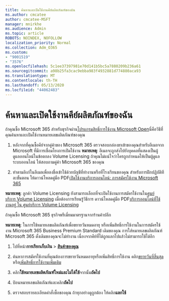 ```yaml
---
title: ค้นหาและเปิดใช้งานคีย์ผลิตภัณฑ์ของฉัน
ms.author: cmcatee
author: cmcatee-MSFT
manager: mnirkhe
ms.audience: Admin
ms.topic: article
ROBOTS: NOINDEX, NOFOLLOW
localization_priority: Normal
ms.collection: Adm_O365
ms.custom:
- "9001519"
- "3576"
ms.openlocfilehash: 5c1ee37397981e70d141b5bc5a7880209b236a61
ms.sourcegitcommit: a98b25fa3cac9ebba983f4932881d774880aca93
ms.translationtype: MT
ms.contentlocale: th-TH
ms.lasthandoff: 05/13/2020
ms.locfileid: "44062483"
---
```

# <a name="find-and-activate-my-product-key"></a>ค้นหาและเปิดใช้งานคีย์ผลิตภัณฑ์ของฉัน

ถ้าคุณซื้อ Microsoft 365 สําหรับธุรกิจผ่าน[โปรแกรมสิทธิ์การใช้งาน Microsoft Open](https://go.microsoft.com/fwlink/p/?LinkID=613298)นี่คือวิธีที่คุณค้นหาและเปิดใช้งานหมายเลขผลิตภัณฑ์ของคุณ

1. หลังจากที่คุณซื้อคีย์จากคู่ค้าของ Microsoft 365 ตรวจสอบกล่องขาเข้าของคุณสําหรับอีเมลจาก Microsoft ที่มีการเชื่อมโยงการเปิดใช้งาน  **หมายเหตุ**: อีเมลจะถูกส่งไปยังบุคคลที่แสดงเป็นผู้ดูแลออนไลน์ในข้อตกลง Volume Licensing  ถ้าคุณไม่แน่ใจว่าใครถูกกําหนดให้เป็นผู้ดูแลระบบออนไลน์ ให้สอบถามคู่ค้า Microsoft 365 ของคุณ

2. ทําตามลิงก์ในอีเมลเพื่อลงชื่อเข้าใช้ด้วยบัญชีที่ทํางานหรือที่โรงเรียนของคุณ  สําหรับการฝึกปฏิบัติทีละขั้นตอน ให้ดาวน์โหลดคู่มือ PDF[เปิดใช้งานบริการออนไลน์: การสมัครใช้งาน Microsoft 365](https://go.microsoft.com/fwlink/p/?LinkId=618100) 

**หมายเหตุ**: ลูกค้า Volume Licensing ยังสามารถเลือกที่จะเปิดใช้งานการสมัครใช้งานใน[ศูนย์บริการ Volume Licensing](https://go.microsoft.com/fwlink/p/?LinkID=282016)  เมื่อต้องการเรียนรู้วิธีการ ดาวน์โหลดคู่มือ PDF[บริการออนไลน์ที่ใช้งานอยู่ ใน ศูนย์บริการ Volume Licensing](https://go.microsoft.com/fwlink/p/?LinkId=618096)

ถ้าคุณซื้อ Microsoft 365 ธุรกิจพรีเมี่ยมมาตรฐานจากร้านค้าปลีก

**หมายเหตุ**: ในการใช้หมายเลขผลิตภัณฑ์เพื่อขยายวันหมดอายุ หรือเพิ่มสิทธิ์การใช้งานในการสมัครใช้งาน Microsoft 365 Business Premium Standard เดิมของคุณ  การใส่หมายเลขผลิตภัณฑ์ Microsoft 365 ดั้งเดิมของคุณจะไม่ทํางาน เนื่องจากคีย์ที่ได้ถูกแลกไปแล้วไม่สามารถใช้ได้อีก

1. ไปที่หน้า**การเรียกเก็บเงิน**  >  **[สินค้าของคุณ](https://go.microsoft.com/fwlink/p/?linkid=842054)**

2. ค้นหาการสมัครใช้งานที่คุณต้องการขยายวันหมดอายุหรือเพิ่มสิทธิ์การใช้งาน  คลิก[ขยายวันที่สิ้นสุด](https://go.microsoft.com/fwlink/p/?linkid=842054)หรือ[เพิ่มสิทธิ์การใช้งานเพิ่มเติม](https://go.microsoft.com/fwlink/p/?linkid=842054)

3. คลิก**ใช้หมายเลขผลิตภัณฑ์ใหม่และไม่ได้ใช้**จากนั้น**ถัดไป**

4. ป้อนหมายเลขผลิตภัณฑ์และคลิก**ถัดไป**

5. ตรวจสอบรายละเอียดคําสั่งซื้อของคุณ  ถ้าทุกอย่างดูถูกต้อง ให้คลิก**แลกใช้**